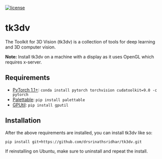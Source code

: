 [![license](https://img.shields.io/github/license/mashape/apistatus.svg)](https://github.com/drsrinathsridhar/tk3dv/blob/master/LICENSE)

# tk3dv
The Toolkit for 3D Vision (tk3dv) is a collection of tools for deep learning and 3D computer vision. 

**Note:** Install tk3dv on a machine with a display as it uses OpenGL which requires x-server.

## Requirements

- [PyTorch 1.1+][3]: `conda install pytorch torchvision cudatoolkit=9.0 -c pytorch`
- [Palettable][2]: `pip install palettable`
- [GPUtil][1]: `pip install gputil`


## Installation

After the above requirements are installed, you can install tk3dv like so:

`pip install git+https://github.com/drsrinathsridhar/tk3dv.git`

If reinstalling on Ubuntu, make sure to uninstall and repeat the install.


[1]: https://github.com/anderskm/gputil
[2]: https://jiffyclub.github.io/palettable/
[3]: https://pytorch.org/
